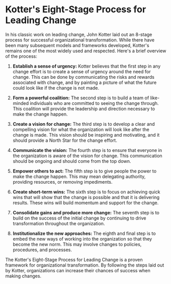 # Kotter's Eight-Stage Process for Leading Change

In his classic work on leading change, John Kotter laid out an 8-stage process for successful organizational transformation. While there have been many subsequent models and frameworks developed, Kotter's remains one of the most widely used and respected. Here's a brief overview of the process:

1. **Establish a sense of urgency:** Kotter believes that the first step in any change effort is to create a sense of urgency around the need for change. This can be done by communicating the risks and rewards associated with change, and by painting a picture of what the future could look like if the change is not made.
2. **Form a powerful coalition:** The second step is to build a team of like-minded individuals who are committed to seeing the change through. This coalition will provide the leadership and direction necessary to make the change happen.

3. **Create a vision for change:** The third step is to develop a clear and compelling vision for what the organization will look like after the change is made. This vision should be inspiring and motivating, and it should provide a North Star for the change effort.

4. **Communicate the vision:** The fourth step is to ensure that everyone in the organization is aware of the vision for change. This communication should be ongoing and should come from the top down.

5. **Empower others to act:** The fifth step is to give people the power to make the change happen. This may mean delegating authority, providing resources, or removing impediments.

6. **Create short-term wins:** The sixth step is to focus on achieving quick wins that will show that the change is possible and that it is delivering results. These wins will build momentum and support for the change.

7. **Consolidate gains and produce more change:** The seventh step is to build on the success of the initial change by continuing to drive transformation throughout the organization.

8. **Institutionalize the new approaches:** The eighth and final step is to embed the new ways of working into the organization so that they become the new norm. This may involve changes to policies, procedures, and processes.

The Kotter's Eight-Stage Process for Leading Change is a proven framework for organizational transformation. By following the steps laid out by Kotter, organizations can increase their chances of success when making changes.
